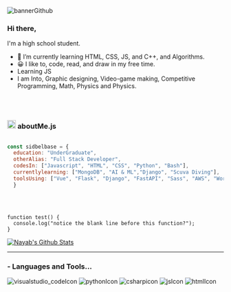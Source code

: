 ![bannerGithub](https://github.com/Nayabacademic/Nayabacademic/assets/71265622/a8682839-8edb-4890-b9ca-624be5e000af)
<br/>
### Hi there,
I'm a high school student.

- 🌱 I’m currently learning HTML, CSS, JS, and C++, and Algorithms.
- 😀 I like to, code, read, and draw in my free time.
- Learning JS
- I am Into, Graphic designing, Video-game making, Competitive Programming, Math, Physics and Physics.

<br>
<br>

###  <img src="https://media.giphy.com/media/ln7z2eWriiQAllfVcn/giphy.gif" height="20"> **aboutMe.js**

```js

const sidbelbase = {
  education: "UnderGraduate",
  otherAlias: "Full Stack Developer",
  codesIn: ["Javascript", "HTML", "CSS", "Python", "Bash"],
  currentlylearning: ["MongoDB", "AI & ML","Django", "Scuva Diving"],
  toolsUsing: ["Vue", "Flask", "Django", "FastAPI", "Sass", "AWS", "Wordpress", "Bootstrap", "Firebase", "Figma"],
  }
  
```

<br>

```
function test() {
  console.log("notice the blank line before this function?");
}

```

[![Nayab's Github Stats](https://github-readme-stats.vercel.app/api?username=Nayabacademic)](https://github.com/anuraghazra/github-readme-stats)

*************

### - Languages and Tools...
![visualstudio_codeIcon](https://github.com/Nayabacademic/Nayabacademic/assets/71265622/bfe18383-2414-4917-a905-277904215c67)
![pythonIcon](https://github.com/Nayabacademic/Nayabacademic/assets/71265622/68752a29-6582-41ff-b6b6-2bdeaccdcf52)
![csharpicon](https://github.com/Nayabacademic/Nayabacademic/assets/71265622/4ada89b1-fb4b-4a29-9726-bf9b71b72627)
![jsIcon](https://github.com/Nayabacademic/Nayabacademic/assets/71265622/8e8927db-0762-4f92-aae8-9c25c57b80b1)
![htmlIcon](https://github.com/Nayabacademic/Nayabacademic/assets/71265622/b7c7d2f1-8122-4fea-b049-2988fe74546e)
